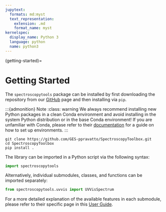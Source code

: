 ```yaml
---
jupytext:
  formats: md:myst
  text_representation:
    extension: .md
    format_name: myst
kernelspec:
  display_name: Python 3
  language: python
  name: python3
---
```


(getting-started)=

# Getting Started

The `spectroscopytools` package can be installed by first downloading the repository from our [GitHub](https://github.com/GES-ppravatto/SpectroscopyToolbox) page and then installing via `pip`. 

:::{admonition} Note
:class: warning
We always recommend installing new Python packages in a clean Conda environment and avoid installing in the system Python distribution or in the base Conda environment! If you are unfamiliar with Conda, please refer to their [documentation](https://docs.anaconda.com/free/anaconda/install/index.html) for a guide on how to set up environments.
:::

```
git clone https://github.com/GES-ppravatto/SpectroscopyToolbox.git
cd SpectroscopyToolbox
pip install .
```

The library can be imported in a Python script via the following syntax:

```python
import spectroscopytools
```

Alternatively, individual submodules, classes, and functions can be imported separately:

```python
from spectroscopytools.uvvis import UVVisSpectrum
```

For a more detailed explanation of the available features in each submodule, please refer to their specific page in this [User Guide](user-guide).

